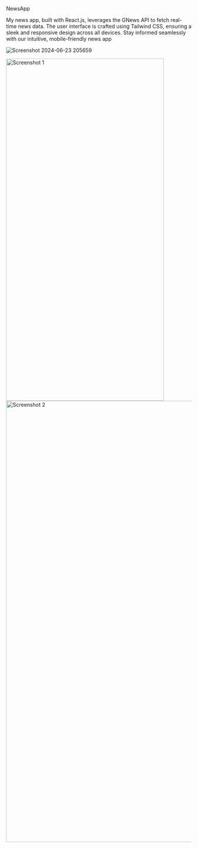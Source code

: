 NewsApp

My news app, built with React.js, leverages the GNews API to fetch real-time news data. The user interface is crafted using Tailwind CSS, ensuring a sleek and responsive design across all devices. Stay informed seamlessly with our intuitive, mobile-friendly news app

![Screenshot 2024-06-23 205659](https://github.com/AnujTiwari-Student/NewsApp/assets/58434371/88929f83-05c6-48e7-ba4a-587f617486b6)
<div>
    <img src="https://github.com/AnujTiwari-Student/NewsApp/assets/58434371/48d2868e-e5df-4be4-afd0-3df3e4a91871" alt="Screenshot 1" style="height: 926px; width: 428px;">
</div>
<div>
    <img src="https://github.com/AnujTiwari-Student/NewsApp/assets/58434371/0be61029-1345-4c5b-a459-fa72c8d6bec9" alt="Screenshot 2" style="height: 1194px; width: 834px;">
</div>




